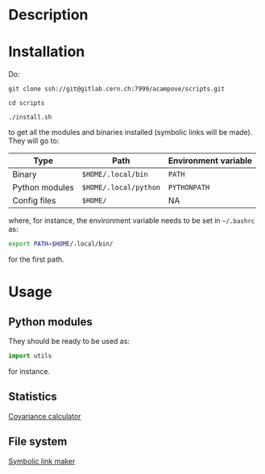 # Description

# Installation

Do:

```
git clone ssh://git@gitlab.cern.ch:7999/acampove/scripts.git

cd scripts

./install.sh
```

to get all the modules and binaries installed (symbolic links will be made). They will go to:

| Type           | Path                  | Environment variable |
|----------------|-----------------------|----------------------|
| Binary         | `$HOME/.local/bin`    | `PATH`               |
| Python modules | `$HOME/.local/python` | `PYTHONPATH`         |
| Config files   | `$HOME/`              | NA                   |

where, for instance, the environment variable needs to be set in `~/.bashrc` as:

```bash
export PATH=$HOME/.local/bin/
```

for the first path.

# Usage

## Python modules

They should be ready to be used as:

```python
import utils
```

for instance.

## Statistics

[Covariance calculator](doc/covariance.md)

## File system

[Symbolic link maker](doc/link_files.md)
